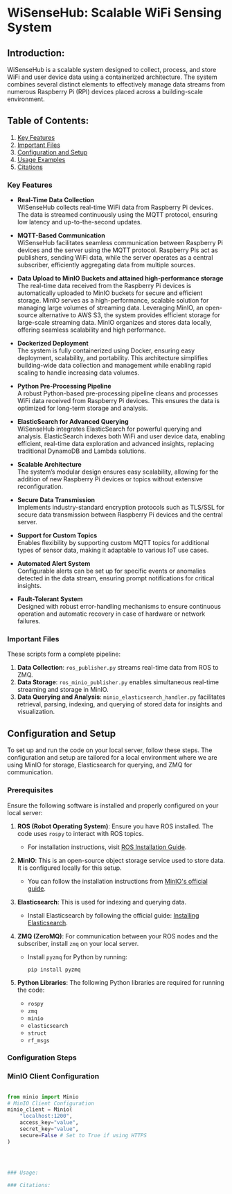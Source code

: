 # WiSenseHub: Scalable WiFi Sensing System

## Introduction:
WiSenseHub is a scalable system designed to collect, process, and store WiFi and user device data using a containerized architecture. The system combines several distinct elements to effectively manage data streams from numerous Raspberry Pi (RPI) devices placed across a building-scale environment.


## Table of Contents:
1. [Key Features](#key-features)
1. [Important Files](#important-files)
2. [Configuration and Setup](#configuration-and-setup)
3. [Usage Examples](#usage-examples)
4. [Citations](#citations)


### Key Features

- **Real-Time Data Collection**  
  WiSenseHub collects real-time WiFi data from Raspberry Pi devices. The data is streamed continuously using the MQTT protocol, ensuring low latency and up-to-the-second updates.

- **MQTT-Based Communication**  
  WiSenseHub facilitates seamless communication between Raspberry Pi devices and the server using the MQTT protocol. Raspberry Pis act as publishers, sending WiFi data, while the server operates as a central subscriber, efficiently aggregating data from multiple sources.

- **Data Upload to MinIO Buckets and attained high-performance storage**  
  The real-time data received from the Raspberry Pi devices is automatically uploaded to MinIO buckets for secure and efficient storage. MinIO serves as a high-performance, scalable solution for managing large volumes of streaming data.
  Leveraging MinIO, an open-source alternative to AWS S3, the system provides efficient storage for large-scale streaming data. MinIO organizes and stores data locally, offering seamless scalability and high performance.

- **Dockerized Deployment**  
  The system is fully containerized using Docker, ensuring easy deployment, scalability, and portability. This architecture simplifies building-wide data collection and management while enabling rapid scaling to handle increasing data volumes.

- **Python Pre-Processing Pipeline**  
  A robust Python-based pre-processing pipeline cleans and processes WiFi data received from Raspberry Pi devices. This ensures the data is optimized for long-term storage and analysis.

- **ElasticSearch for Advanced Querying**  
  WiSenseHub integrates ElasticSearch for powerful querying and analysis. ElasticSearch indexes both WiFi and user device data, enabling efficient, real-time data exploration and advanced insights, replacing traditional DynamoDB and Lambda solutions.

- **Scalable Architecture**  
  The system’s modular design ensures easy scalability, allowing for the addition of new Raspberry Pi devices or topics without extensive reconfiguration.

- **Secure Data Transmission**  
  Implements industry-standard encryption protocols such as TLS/SSL for secure data transmission between Raspberry Pi devices and the central server.

- **Support for Custom Topics**  
  Enables flexibility by supporting custom MQTT topics for additional types of sensor data, making it adaptable to various IoT use cases.

- **Automated Alert System**  
  Configurable alerts can be set up for specific events or anomalies detected in the data stream, ensuring prompt notifications for critical insights.

- **Fault-Tolerant System**  
  Designed with robust error-handling mechanisms to ensure continuous operation and automatic recovery in case of hardware or network failures.


### Important Files

These scripts form a complete pipeline:  
1. **Data Collection**: `ros_publisher.py` streams real-time data from ROS to ZMQ.  
2. **Data Storage**: `ros_minio_publisher.py` enables simultaneous real-time streaming and storage in MinIO.  
3. **Data Querying and Analysis**: `minio_elasticsearch_handler.py` facilitates retrieval, parsing, indexing, and querying of stored data for insights and visualization.  

## **Configuration and Setup**

To set up and run the code on your local server, follow these steps. The configuration and setup are tailored for a local environment where we are using MinIO for storage, Elasticsearch for querying, and ZMQ for communication.

### **Prerequisites**

Ensure the following software is installed and properly configured on your local server:

1. **ROS (Robot Operating System)**: Ensure you have ROS installed. The code uses `rospy` to interact with ROS topics.
   - For installation instructions, visit [ROS Installation Guide](http://wiki.ros.org/ROS/Installation).
   
2. **MinIO**: This is an open-source object storage service used to store data. It is configured locally for this setup.
   - You can follow the installation instructions from [MinIO's official guide](https://docs.min.io/docs/minio-quickstart-guide).

3. **Elasticsearch**: This is used for indexing and querying data.
   - Install Elasticsearch by following the official guide: [Installing Elasticsearch](https://www.elastic.co/guide/en/elasticsearch/reference/current/install-elasticsearch.html).

4. **ZMQ (ZeroMQ)**: For communication between your ROS nodes and the subscriber, install `zmq` on your local server.
   - Install `pyzmq` for Python by running:  
     ```
     pip install pyzmq
     ```

5. **Python Libraries**: The following Python libraries are required for running the code:
   - `rospy`
   - `zmq`
   - `minio`
   - `elasticsearch`
   - `struct`
   - `rf_msgs`
     
### Configuration Steps

### MinIO Client Configuration

```python

from minio import Minio
# MinIO Client Configuration
minio_client = Minio(
    "localhost:1200",
    access_key="value",
    secret_key="value",
    secure=False # Set to True if using HTTPS
)




### Usage:

### Citations:

